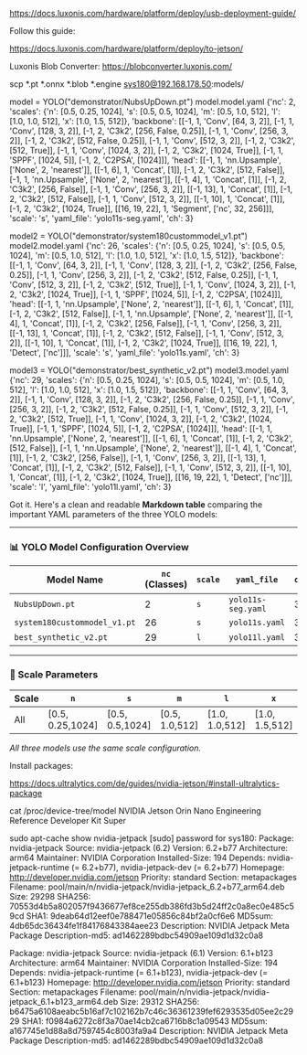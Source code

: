https://docs.luxonis.com/hardware/platform/deploy/usb-deployment-guide/

Follow this guide:

https://docs.luxonis.com/hardware/platform/deploy/to-jetson/

Luxonis Blob Converter:
https://blobconverter.luxonis.com/

scp *.pt *.onnx *.blob *.engine sys180@192.168.178.50:models/


model = YOLO("demonstrator/NubsUpDown.pt")
model.model.yaml
{'nc': 2, 'scales': {'n': [0.5, 0.25, 1024], 's': [0.5, 0.5, 1024], 'm': [0.5, 1.0, 512], 'l': [1.0, 1.0, 512], 'x': [1.0, 1.5, 512]}, 'backbone': [[-1, 1, 'Conv', [64, 3, 2]], [-1, 1, 'Conv', [128, 3, 2]], [-1, 2, 'C3k2', [256, False, 0.25]], [-1, 1, 'Conv', [256, 3, 2]], [-1, 2, 'C3k2', [512, False, 0.25]], [-1, 1, 'Conv', [512, 3, 2]], [-1, 2, 'C3k2', [512, True]], [-1, 1, 'Conv', [1024, 3, 2]], [-1, 2, 'C3k2', [1024, True]], [-1, 1, 'SPPF', [1024, 5]], [-1, 2, 'C2PSA', [1024]]], 'head': [[-1, 1, 'nn.Upsample', ['None', 2, 'nearest']], [[-1, 6], 1, 'Concat', [1]], [-1, 2, 'C3k2', [512, False]], [-1, 1, 'nn.Upsample', ['None', 2, 'nearest']], [[-1, 4], 1, 'Concat', [1]], [-1, 2, 'C3k2', [256, False]], [-1, 1, 'Conv', [256, 3, 2]], [[-1, 13], 1, 'Concat', [1]], [-1, 2, 'C3k2', [512, False]], [-1, 1, 'Conv', [512, 3, 2]], [[-1, 10], 1, 'Concat', [1]], [-1, 2, 'C3k2', [1024, True]], [[16, 19, 22], 1, 'Segment', ['nc', 32, 256]]], 'scale': 's', 'yaml_file': 'yolo11s-seg.yaml', 'ch': 3}

model2 = YOLO("demonstrator/system180custommodel_v1.pt")
model2.model.yaml
{'nc': 26, 'scales': {'n': [0.5, 0.25, 1024], 's': [0.5, 0.5, 1024], 'm': [0.5, 1.0, 512], 'l': [1.0, 1.0, 512], 'x': [1.0, 1.5, 512]}, 'backbone': [[-1, 1, 'Conv', [64, 3, 2]], [-1, 1, 'Conv', [128, 3, 2]], [-1, 2, 'C3k2', [256, False, 0.25]], [-1, 1, 'Conv', [256, 3, 2]], [-1, 2, 'C3k2', [512, False, 0.25]], [-1, 1, 'Conv', [512, 3, 2]], [-1, 2, 'C3k2', [512, True]], [-1, 1, 'Conv', [1024, 3, 2]], [-1, 2, 'C3k2', [1024, True]], [-1, 1, 'SPPF', [1024, 5]], [-1, 2, 'C2PSA', [1024]]], 'head': [[-1, 1, 'nn.Upsample', ['None', 2, 'nearest']], [[-1, 6], 1, 'Concat', [1]], [-1, 2, 'C3k2', [512, False]], [-1, 1, 'nn.Upsample', ['None', 2, 'nearest']], [[-1, 4], 1, 'Concat', [1]], [-1, 2, 'C3k2', [256, False]], [-1, 1, 'Conv', [256, 3, 2]], [[-1, 13], 1, 'Concat', [1]], [-1, 2, 'C3k2', [512, False]], [-1, 1, 'Conv', [512, 3, 2]], [[-1, 10], 1, 'Concat', [1]], [-1, 2, 'C3k2', [1024, True]], [[16, 19, 22], 1, 'Detect', ['nc']]], 'scale': 's', 'yaml_file': 'yolo11s.yaml', 'ch': 3}

model3 = YOLO("demonstrator/best_synthetic_v2.pt")
model3.model.yaml
{'nc': 29, 'scales': {'n': [0.5, 0.25, 1024], 's': [0.5, 0.5, 1024], 'm': [0.5, 1.0, 512], 'l': [1.0, 1.0, 512], 'x': [1.0, 1.5, 512]}, 'backbone': [[-1, 1, 'Conv', [64, 3, 2]], [-1, 1, 'Conv', [128, 3, 2]], [-1, 2, 'C3k2', [256, False, 0.25]], [-1, 1, 'Conv', [256, 3, 2]], [-1, 2, 'C3k2', [512, False, 0.25]], [-1, 1, 'Conv', [512, 3, 2]], [-1, 2, 'C3k2', [512, True]], [-1, 1, 'Conv', [1024, 3, 2]], [-1, 2, 'C3k2', [1024, True]], [-1, 1, 'SPPF', [1024, 5]], [-1, 2, 'C2PSA', [1024]]], 'head': [[-1, 1, 'nn.Upsample', ['None', 2, 'nearest']], [[-1, 6], 1, 'Concat', [1]], [-1, 2, 'C3k2', [512, False]], [-1, 1, 'nn.Upsample', ['None', 2, 'nearest']], [[-1, 4], 1, 'Concat', [1]], [-1, 2, 'C3k2', [256, False]], [-1, 1, 'Conv', [256, 3, 2]], [[-1, 13], 1, 'Concat', [1]], [-1, 2, 'C3k2', [512, False]], [-1, 1, 'Conv', [512, 3, 2]], [[-1, 10], 1, 'Concat', [1]], [-1, 2, 'C3k2', [1024, True]], [[16, 19, 22], 1, 'Detect', ['nc']]], 'scale': 'l', 'yaml_file': 'yolo11l.yaml', 'ch': 3}


Got it. Here's a clean and readable **Markdown table** comparing the important YAML parameters of the three YOLO models:

---

### 📊 YOLO Model Configuration Overview

| Model Name                   | `nc` (Classes) | `scale` | `yaml_file`        | `ch` | `head` Type | Notable Last Layer         |
|------------------------------|----------------|---------|--------------------|------|-------------|----------------------------|
| `NubsUpDown.pt`              | 2              | `s`     | `yolo11s-seg.yaml` | 3    | `Segment`   | `Segment(['nc', 32, 256])` |
| `system180custommodel_v1.pt` | 26             | `s`     | `yolo11s.yaml`     | 3    | `Detect`    | `Detect(['nc'])`           |
| `best_synthetic_v2.pt`       | 29             | `l`     | `yolo11l.yaml`     | 3    | `Detect`    | `Detect(['nc'])`           |

---

### 🔧 Scale Parameters

| Scale | `n`               | `s`              | `m`             | `l`             | `x`             |
|-------|-------------------|------------------|-----------------|-----------------|-----------------|
| All   | \[0.5, 0.25,1024] | \[0.5, 0.5,1024] | \[0.5, 1.0,512] | \[1.0, 1.0,512] | \[1.0, 1.5,512] |

*All three models use the same scale configuration.*



Install packages:

https://docs.ultralytics.com/de/guides/nvidia-jetson/#install-ultralytics-package

cat /proc/device-tree/model
NVIDIA Jetson Orin Nano Engineering Reference Developer Kit Super

sudo apt-cache show nvidia-jetpack
[sudo] password for sys180: 
Package: nvidia-jetpack
Source: nvidia-jetpack (6.2)
Version: 6.2+b77
Architecture: arm64
Maintainer: NVIDIA Corporation
Installed-Size: 194
Depends: nvidia-jetpack-runtime (= 6.2+b77), nvidia-jetpack-dev (= 6.2+b77)
Homepage: http://developer.nvidia.com/jetson
Priority: standard
Section: metapackages
Filename: pool/main/n/nvidia-jetpack/nvidia-jetpack_6.2+b77_arm64.deb
Size: 29298
SHA256: 70553d4b5a802057f9436677ef8ce255db386fd3b5d24ff2c0a8ec0e485c59cd
SHA1: 9deab64d12eef0e788471e05856c84bf2a0cf6e6
MD5sum: 4db65dc36434fe1f84176843384aee23
Description: NVIDIA Jetpack Meta Package
Description-md5: ad1462289bdbc54909ae109d1d32c0a8

Package: nvidia-jetpack
Source: nvidia-jetpack (6.1)
Version: 6.1+b123
Architecture: arm64
Maintainer: NVIDIA Corporation
Installed-Size: 194
Depends: nvidia-jetpack-runtime (= 6.1+b123), nvidia-jetpack-dev (= 6.1+b123)
Homepage: http://developer.nvidia.com/jetson
Priority: standard
Section: metapackages
Filename: pool/main/n/nvidia-jetpack/nvidia-jetpack_6.1+b123_arm64.deb
Size: 29312
SHA256: b6475a6108aeabc5b16af7c102162b7c46c36361239fef6293535d05ee2c2929
SHA1: f0984a6272c8f3a70ae14cb2ca6716b8c1a09543
MD5sum: a167745e1d88a8d7597454c8003fa9a4
Description: NVIDIA Jetpack Meta Package
Description-md5: ad1462289bdbc54909ae109d1d32c0a8

